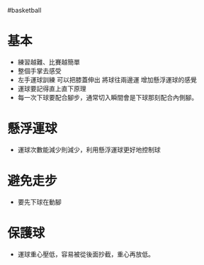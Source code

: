 #basketball 

# 基本
- 練習越難、比賽越簡單
- 整個手掌去感受
- 左手運球訓練 可以把膝蓋伸出 將球往兩邊運 增加懸浮運球的感覺
- 運球要記得直上直下原理
- 每一次下球要配合腳步，通常切入瞬間會是下球那刻配合內側腳。

# 懸浮運球
- 運球次數能減少則減少，利用懸浮運球更好地控制球

# 避免走步
- 要先下球在動腳

# 保護球
- 運球重心壓低，容易被從後面抄截，重心再放低。
